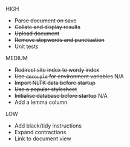 HIGH

* ~~Parse document on save~~
* ~~Collate and display results~~
* ~~Upload document~~
* ~~Remove stopwords and punctuation~~
* Unit tests

MEDIUM

* ~~Redirect site index to wordy index~~
* ~~Use `decouple` for environment variables~~ N/A
* ~~Import NLTK data before startup~~
* ~~Use a popular stylesheet~~
* ~~Initialise database before startup~~ N/A
* Add a lemma column

LOW

* Add black/tidy instructions
* Expand contractions
* Link to document view
